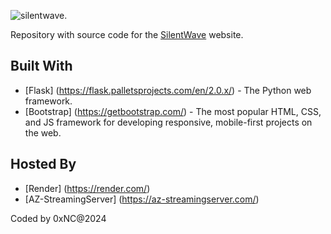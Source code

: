 ![silentwave.](https://i.imgur.com/JAC7aWI.png)

Repository with source code for the [SilentWave](https://silentwave.cc) website.

## Built With

- [Flask] (https://flask.palletsprojects.com/en/2.0.x/) - The Python web framework.
- [Bootstrap] (https://getbootstrap.com/) - The most popular HTML, CSS, and JS framework for developing responsive, mobile-first projects on the web.

## Hosted By

- [Render] (https://render.com/) 
- [AZ-StreamingServer] (https://az-streamingserver.com/) 

Coded by 0xNC@2024